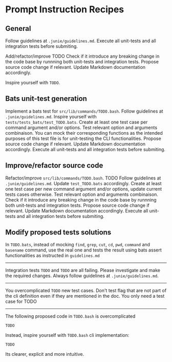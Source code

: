 # Prompt Instruction Recipes

## General

Follow guidelines at `.junie/guidelines.md`.
Execute all unit-tests and all integration tests before submiting.

Add/refactor/improve TODO 
Check if it introduce any breaking change in the code base by runnning both unit-tests and integration tests.
Propose source code change if relevant. 
Update Markdown documentation accordingly. 

Inspire yourself with `TODO`.

## Bats unit-test generation 

Implement a bats test for `src/lib/commands/TODO.bash`.
Follow guidelines at `.junie/guidelines.md`.
Inspire yourself with `tests/tests_bats/test_TODO.bats`.
Create at least one test case per command argument and/or options.
Test relevant option and arguments combinaison.
You can mock their corresponding functions as the intended purposes of this test file is for unit-testing the CLI functionalities.
Propose source code change if relevant. 
Update Markdown documentation accordingly. 
Execute all unit-tests and all integration tests before submiting.

## Improve/refactor source code

Refactor/improve `src/lib/commands/TODO.bash`.
TODO
Follow guidelines at `.junie/guidelines.md`.
Update `test_TODO.bats` accordingly.
Create at least one test case per new command argument and/or options, update current tests cases otherwise.
Test relevant option and arguments combinaison.
Check if it introduce any breaking change in the code base by runnning both unit-tests and integration tests.
Propose source code change if relevant.
Update Markdown documentation accordingly. 
Execute all unit-tests and all integration tests before submiting.

## Modify proposed tests solutions 

In `TODO.bats`, instead of mocking `find`, `grep`, `cut`, `cd`, `pwd`, `command` and `basename` command, use the real one and tests the result using bats assert functionalities as instructed in `guidelines.md`

---

Integration tests `TODO` and `TODO` are all failing. 
Please investigate and make the required changes. 
Always follow guidelines at `.junie/guidelines.md`.

---

You overcomplicated `TODO` new test cases. 
Don't test flag that are not part of the cli definition even if they are mentioned in the doc.
You only need a test case for TODO

---

The following proposed code in `TODO.bash` is overcomplicated 
```shell
TODO
```
Instead, inspire yourself with `TODO.bash` cli implementation:
```shell
TODO
```
Its clearer, explicit and more intuitive.
 
